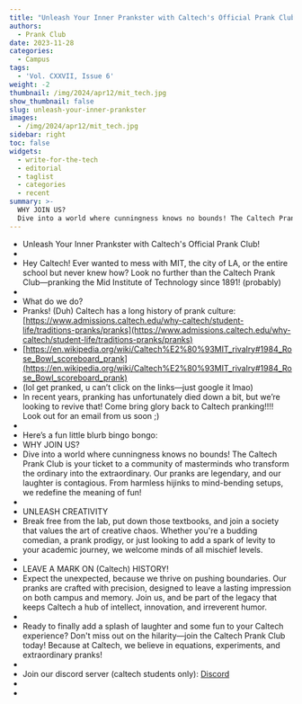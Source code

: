 ```yaml
---
title: "Unleash Your Inner Prankster with Caltech's Official Prank Club!"
authors:
  - Prank Club
date: 2023-11-28
categories:
  - Campus
tags:
  - 'Vol. CXXVII, Issue 6'
weight: -2
thumbnail: /img/2024/apr12/mit_tech.jpg
show_thumbnail: false
slug: unleash-your-inner-prankster
images:
  - /img/2024/apr12/mit_tech.jpg
sidebar: right
toc: false
widgets:
  - write-for-the-tech
  - editorial
  - taglist
  - categories
  - recent
summary: >-
  WHY JOIN US?
  Dive into a world where cunningness knows no bounds! The Caltech Prank Club is your ticket to a community of masterminds who transform the ordinary into the extraordinary. Our pranks are legendary, and our laughter is contagious. From harmless hijinks to mind-bending setups, we redefine the meaning of fun!
---
```



* Unleash Your Inner Prankster with Caltech's Official Prank Club!
* 
* Hey Caltech! Ever wanted to mess with MIT, the city of LA, or the entire school but never knew how? Look no further than the Caltech Prank Club—pranking the Mid Institute of Technology since 1891! (probably)
* 
* What do we do?
* Pranks! (Duh) Caltech has a long history of prank culture: [https://www.admissions.caltech.edu/why-caltech/student-life/traditions-pranks/pranks](https://www.admissions.caltech.edu/why-caltech/student-life/traditions-pranks/pranks)
* [https://en.wikipedia.org/wiki/Caltech%E2%80%93MIT_rivalry#1984_Rose_Bowl_scoreboard_prank](https://en.wikipedia.org/wiki/Caltech%E2%80%93MIT_rivalry#1984_Rose_Bowl_scoreboard_prank)
* (lol get pranked, u can’t click on the links—just google it lmao)
* In recent years, pranking has unfortunately died down a bit, but we’re looking to revive that! Come bring glory back to Caltech pranking!!!! Look out for an email from us soon ;)
* 
* Here’s a fun little blurb bingo bongo:
* WHY JOIN US?
* Dive into a world where cunningness knows no bounds! The Caltech Prank Club is your ticket to a community of masterminds who transform the ordinary into the extraordinary. Our pranks are legendary, and our laughter is contagious. From harmless hijinks to mind-bending setups, we redefine the meaning of fun!
* 
* UNLEASH CREATIVITY
* Break free from the lab, put down those textbooks, and join a society that values the art of creative chaos. Whether you're a budding comedian, a prank prodigy, or just looking to add a spark of levity to your academic journey, we welcome minds of all mischief levels.
* 
* LEAVE A MARK ON (Caltech) HISTORY!
* Expect the unexpected, because we thrive on pushing boundaries. Our pranks are crafted with precision, designed to leave a lasting impression on both campus and memory. Join us, and be part of the legacy that keeps Caltech a hub of intellect, innovation, and irreverent humor.
* 
* Ready to finally add a splash of laughter and some fun to your Caltech experience? Don't miss out on the hilarity—join the Caltech Prank Club today! Because at Caltech, we believe in equations, experiments, and extraordinary pranks!
* 
* Join our discord server (caltech students only): [Discord](https://discord.gg/zzDRsMk4jH)
* 
* 